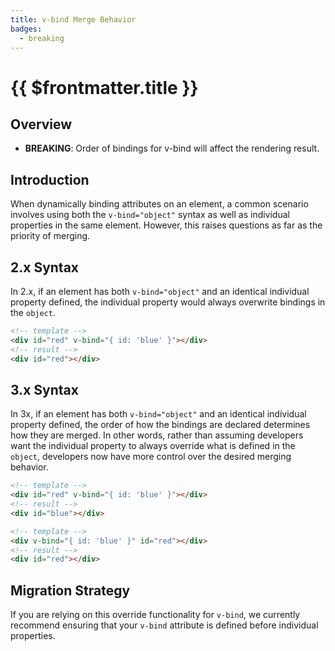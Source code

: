 ```yaml
---
title: v-bind Merge Behavior
badges:
  - breaking
---
```


# {{ $frontmatter.title }} <MigrationBadges :badges="$frontmatter.badges" />

## Overview

- **BREAKING**: Order of bindings for v-bind will affect the rendering result.

## Introduction

When dynamically binding attributes on an element, a common scenario involves using both the `v-bind="object"` syntax as well as individual properties in the same element. However, this raises questions as far as the priority of merging.

## 2.x Syntax

In 2.x, if an element has both `v-bind="object"` and an identical individual property defined, the individual property would always overwrite bindings in the `object`. 

```html
<!-- template -->
<div id="red" v-bind="{ id: 'blue' }"></div>
<!-- result -->
<div id="red"></div>
```

## 3.x Syntax

In 3x, if an element has both `v-bind="object"` and an identical individual property defined, the order of how the bindings are declared determines how they are merged. In other words, rather than assuming developers want the individual property to always override what is defined in the `object`, developers now have more control over the desired merging behavior.

```html
<!-- template -->
<div id="red" v-bind="{ id: 'blue' }"></div>
<!-- result -->
<div id="blue"></div>

<!-- template -->
<div v-bind="{ id: 'blue' }" id="red"></div>
<!-- result -->
<div id="red"></div>
```

## Migration Strategy

If you are relying on this override functionality for `v-bind`, we currently recommend ensuring that your `v-bind` attribute is defined before individual properties.
